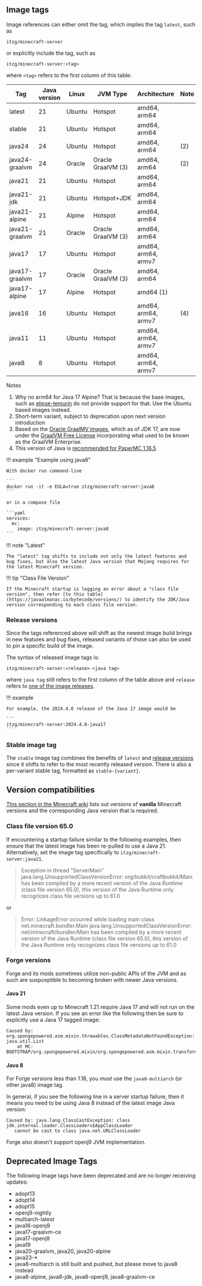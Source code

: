 ## Image tags

Image references can either omit the tag, which implies the tag `latest`, such as

    itzg/minecraft-server

or explicitly include the tag, such as

    itzg/minecraft-server:<tag>

where `<tag>` refers to the first column of this table:

| Tag            | Java version | Linux  | JVM Type           | Architecture        | Note |
|----------------|--------------|--------|--------------------|---------------------|------|
| latest         | 21           | Ubuntu | Hotspot            | amd64, arm64        |      |
| stable         | 21           | Ubuntu | Hotspot            | amd64, arm64        |      |
| java24         | 24           | Ubuntu | Hotspot            | amd64, arm64        | (2)  |
| java24-graalvm | 24           | Oracle | Oracle GraalVM (3) | amd64, arm64        | (2)  |   
| java21         | 21           | Ubuntu | Hotspot            | amd64, arm64        |      |
| java21-jdk     | 21           | Ubuntu | Hotspot+JDK        | amd64, arm64        |      |
| java21-alpine  | 21           | Alpine | Hotspot            | amd64, arm64        |      |
| java21-graalvm | 21           | Oracle | Oracle GraalVM (3) | amd64, arm64        |      |   
| java17         | 17           | Ubuntu | Hotspot            | amd64, arm64, armv7 |      |
| java17-graalvm | 17           | Oracle | Oracle GraalVM (3) | amd64, arm64        |      |   
| java17-alpine  | 17           | Alpine | Hotspot            | amd64  (1)          |      |
| java16         | 16           | Ubuntu | Hotspot            | amd64, arm64, armv7 | (4)  |
| java11         | 11           | Ubuntu | Hotspot            | amd64, arm64, armv7 |      |
| java8          | 8            | Ubuntu | Hotspot            | amd64, arm64, armv7 |      |

Notes

1. Why no arm64 for Java 17 Alpine? That is because the base images, such as [elipse-temurin](https://hub.docker.com/_/eclipse-temurin/tags?page=&page_size=&ordering=&name=17-jre-alpine) do not provide support for that. Use the Ubuntu based images instead.
2. Short-term variant, subject to deprecation upon next version introduction
3. Based on the [Oracle GraalMV images](https://blogs.oracle.com/java/post/new-oracle-graalvm-container-images), which as of JDK 17, are now under the [GraalVM Free License](https://blogs.oracle.com/java/post/graalvm-free-license) incorporating what used to be known as the GraalVM Enterprise.
4. This version of Java is [recommended for PaperMC 1.16.5](https://docs.papermc.io/paper/getting-started/#requirements)

!!! example "Example using java8"

    With docker run command-line
    
    ```
    docker run -it -e EULA=true itzg/minecraft-server:java8
    ```
    
    or in a compose file
    
    ```yaml
    services:
      mc:
        image: itzg/minecraft-server:java8
    ```

!!! note "Latest"

    The "latest" tag shifts to include not only the latest features and bug fixes, but also the latest Java version that Mojang requires for the latest Minecraft version.

!!! tip "Class File Version"

    If the Minecraft startup is logging an error about a "class file version", then refer [to this table](https://javaalmanac.io/bytecode/versions/) to identify the JDK/Java version corresponding to each class file version.

### Release versions

Since the tags referenced above will shift as the newest image build brings in new features and bug fixes, released variants of those can also be used to pin a specific build of the image.

The syntax of released image tags is:

    itzg/minecraft-server:<release>-<java tag>

where `java tag` still refers to the first column of the table above and `release` refers to [one of the image releases](https://github.com/itzg/docker-minecraft-server/releases).

!!! example

    For example, the 2024.4.0 release of the Java 17 image would be
    
    ```
    itzg/minecraft-server:2024.4.0-java17
    ```

### Stable image tag

The `stable` image tag combines the benefits of `latest` and [release versions](#release-versions) since it shifts to refer to the most recently released version. There is also a per-variant stable tag, formatted as `stable-{variant}`.

## Version compatibilities

[This section in the Minecraft wiki](https://minecraft.wiki/w/Tutorials/Update_Java#Why_update?) lists out versions of **vanilla** Minecraft versions and the corresponding Java version that is required.

### Class file version 65.0

If encountering a startup failure similar to the following examples, then ensure that the latest image has been re-pulled to use a Java 21. Alternatively, set the image tag specifically to `itzg/minecraft-server:java21`.

> Exception in thread "ServerMain" java.lang.UnsupportedClassVersionError: org/bukkit/craftbukkit/Main has been compiled by a more recent version of the Java Runtime (class file version 65.0), this version of the Java Runtime only recognizes class file versions up to 61.0

or

> Error: LinkageError occurred while loading main class net.minecraft.bundler.Main
java.lang.UnsupportedClassVersionError: net/minecraft/bundler/Main has been compiled by a more recent version of the Java Runtime (class file version 65.0), this version of the Java Runtime only recognizes class file versions up to 61.0


### Forge versions

Forge and its mods sometimes utilize non-public APIs of the JVM and as such are suspceptible to becoming broken with newer Java versions.

#### Java 21

Some mods even up to Minecraft 1.21 require Java 17 and will not run on the latest Java version. If you see an error like the following then be sure to explicitly use a Java 17 tagged image:

```
Caused by: org.spongepowered.asm.mixin.throwables.ClassMetadataNotFoundException: java.util.List
	at MC-BOOTSTRAP/org.spongepowered.mixin/org.spongepowered.asm.mixin.transformer.MixinPreProcessorStandard.transformMethod(MixinPreProcessorStandard.java:754)
```

#### Java 8

For Forge versions less than 1.18, you _must_ use the `java8-multiarch` (or other java8) image tag.

In general, if you see the following line in a server startup failure, then it means you need to be using Java 8 instead of the latest image Java version:

```
Caused by: java.lang.ClassCastException: class jdk.internal.loader.ClassLoaders$AppClassLoader 
   cannot be cast to class java.net.URLClassLoader
```

Forge also doesn't support openj9 JVM implementation.

## Deprecated Image Tags

The following image tags have been deprecated and are no longer receiving updates:

- adopt13
- adopt14
- adopt15
- openj9-nightly
- multiarch-latest
- java16-openj9
- java17-graalvm-ce
- java17-openj9
- java19
- java20-graalvm, java20, java20-alpine
- java23-*
- java8-multiarch is still built and pushed, but please move to java8 instead
- java8-alpine, java8-jdk, java8-openj9, java8-graalvm-ce
